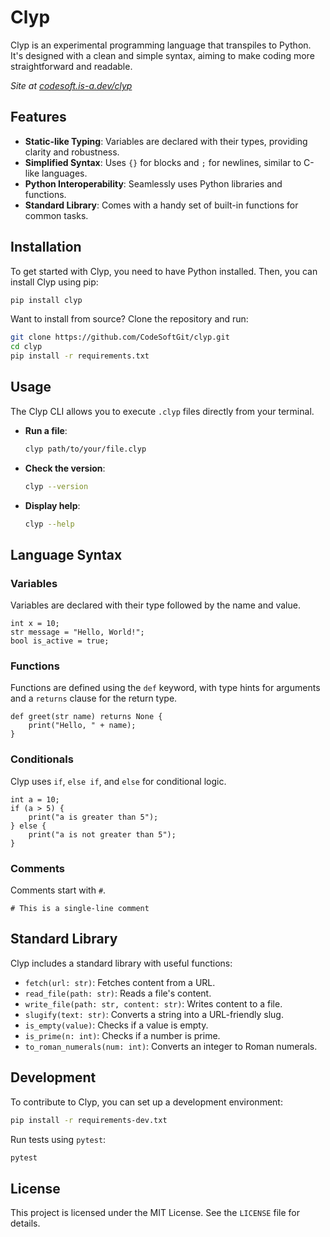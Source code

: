 # Clyp

Clyp is an experimental programming language that transpiles to Python. It's designed with a clean and simple syntax, aiming to make coding more straightforward and readable.

*Site at [codesoft.is-a.dev/clyp](https://codesoft.is-a.dev/clyp)*

## Features

- **Static-like Typing**: Variables are declared with their types, providing clarity and robustness.
- **Simplified Syntax**: Uses `{}` for blocks and `;` for newlines, similar to C-like languages.
- **Python Interoperability**: Seamlessly uses Python libraries and functions.
- **Standard Library**: Comes with a handy set of built-in functions for common tasks.

## Installation

To get started with Clyp, you need to have Python installed. Then, you can install Clyp using pip:

```bash
pip install clyp
```

Want to install from source? Clone the repository and run:

```bash
git clone https://github.com/CodeSoftGit/clyp.git
cd clyp
pip install -r requirements.txt
```

## Usage

The Clyp CLI allows you to execute `.clyp` files directly from your terminal.

- **Run a file**:

  ```bash
  clyp path/to/your/file.clyp
  ```

- **Check the version**:

  ```bash
  clyp --version
  ```

- **Display help**:

  ```bash
  clyp --help
  ```

## Language Syntax

### Variables

Variables are declared with their type followed by the name and value.

```clyp
int x = 10;
str message = "Hello, World!";
bool is_active = true;
```

### Functions

Functions are defined using the `def` keyword, with type hints for arguments and a `returns` clause for the return type.

```clyp
def greet(str name) returns None {
    print("Hello, " + name);
}
```

### Conditionals

Clyp uses `if`, `else if`, and `else` for conditional logic.

```clyp
int a = 10;
if (a > 5) {
    print("a is greater than 5");
} else {
    print("a is not greater than 5");
}
```

### Comments

Comments start with `#`.

```clyp
# This is a single-line comment
```

## Standard Library

Clyp includes a standard library with useful functions:

- `fetch(url: str)`: Fetches content from a URL.
- `read_file(path: str)`: Reads a file's content.
- `write_file(path: str, content: str)`: Writes content to a file.
- `slugify(text: str)`: Converts a string into a URL-friendly slug.
- `is_empty(value)`: Checks if a value is empty.
- `is_prime(n: int)`: Checks if a number is prime.
- `to_roman_numerals(num: int)`: Converts an integer to Roman numerals.

## Development

To contribute to Clyp, you can set up a development environment:

```bash
pip install -r requirements-dev.txt
```

Run tests using `pytest`:

```bash
pytest
```

## License

This project is licensed under the MIT License. See the `LICENSE` file for details.
